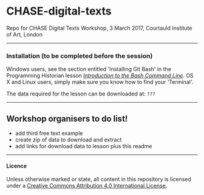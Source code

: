 # CHASE-digital-texts

Repo for CHASE Digital Texts Workshop, 3 March 2017, Courtauld Institute of Art, London

_____
### Installation (to be completed before the session)

Windows users, see the section entitled 'Installing Git Bash' in the Programming Historian lesson [*Introduction to the Bash Command Line*](http://programminghistorian.org/lessons/intro-to-bash). OS X and Linux users, simply make sure you know how to find your 'Terminal'.

The data required for the lesson can be downloaded at: `???`

_____
## Workshop organisers to do list!

- add third free text example
- create zip of data to download and extract
- add links for download data to lesson plus this readme

_____
#### Licence

Unless otherwise marked or state, all content in this repository is licensed under a [Creative Commons Attribution 4.0 International License](http://creativecommons.org/licenses/by/4.0/).

